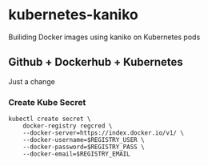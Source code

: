 # kubernetes-kaniko
Builiding Docker images using kaniko on Kubernetes pods

## Github + Dockerhub + Kubernetes

Just a change

### Create Kube Secret
```
kubectl create secret \
    docker-registry regcred \
    --docker-server=https://index.docker.io/v1/ \
    --docker-username=$REGISTRY_USER \
    --docker-password=$REGISTRY_PASS \
    --docker-email=$REGISTRY_EMAIL
```






